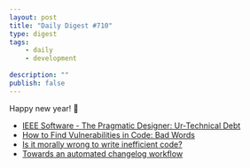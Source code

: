 ```yaml
---
layout: post
title: "Daily Digest #710"
type: digest
tags: 
    - daily
    - development
    
description: ""
publish: false
---
```


Happy new year! :tada:


- [IEEE Software - The Pragmatic Designer: Ur-Technical Debt](https://www.georgefairbanks.com/ieee-software-v32-n4-july-2020-ur-technical-debt)
- [How to Find Vulnerabilities in Code: Bad Words](https://btlr.dev/blog/how-to-find-vulnerabilities-in-code-bad-words)
- [Is it morally wrong to write inefficient code?](https://tomgamon.com/posts/is-it-morally-wrong-to-write-inefficient-code/)
- [Towards an automated changelog workflow](https://blog.yossarian.net/2020/11/05/Towards-an-automated-changelog-workflow)
